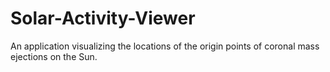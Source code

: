 # Solar-Activity-Viewer
An application visualizing the locations of the origin points of coronal mass ejections on the Sun.

<blockquote class="imgur-embed-pub" lang="en" data-id="a/N8zW6mI"><a href="//imgur.com/N8zW6mI"></a></blockquote><script async src="//s.imgur.com/min/embed.js" charset="utf-8"></script>

